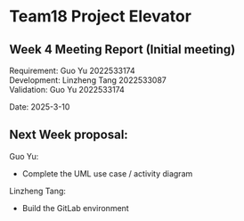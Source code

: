 # Team18 Project Elevator 

## Week 4 Meeting Report (Initial meeting)

Requirement: Guo Yu 2022533174<br>
Development: Linzheng Tang 2022533087<br>
Validation: Guo Yu 2022533174

Date: 2025-3-10

## Next Week proposal:

Guo Yu:
- Complete the UML use case / activity diagram

Linzheng Tang:
- Build the GitLab environment
